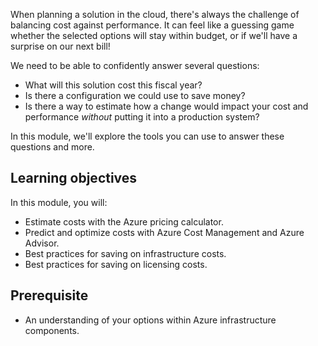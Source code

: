When planning a solution in the cloud, there's always the challenge of balancing cost against performance. It can feel like a guessing game whether the selected options will stay within budget, or if we'll have a surprise on our next bill!

We need to be able to confidently answer several questions:

- What will this solution cost this fiscal year?
- Is there a configuration we could use to save money?
- Is there a way to estimate how a change would impact your cost and performance _without_ putting it into a production system?

In this module, we'll explore the tools you can use to answer these questions and more.

## Learning objectives

In this module, you will:

- Estimate costs with the Azure pricing calculator.
- Predict and optimize costs with Azure Cost Management and Azure Advisor.
- Best practices for saving on infrastructure costs.
- Best practices for saving on licensing costs.

## Prerequisite

- An understanding of your options within Azure infrastructure components.
